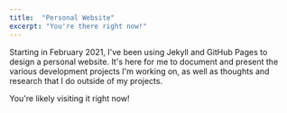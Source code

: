```yaml
---
title:  "Personal Website"
excerpt: "You're there right now!"
---
```


Starting in February 2021, I've been using Jekyll and GitHub Pages to design a personal website. It's here for me to document and present the various development projects I'm working on, as well as thoughts and research that I do outside of my projects.

You're likely visiting it right now!